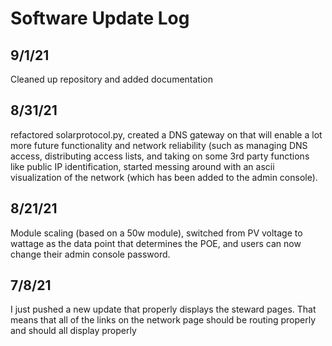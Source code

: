 # Software Update Log

## 9/1/21

Cleaned up repository and added documentation

## 8/31/21

refactored solarprotocol.py, created a DNS gateway on that will enable a lot more future functionality and network reliability (such as managing DNS access, distributing access lists, and taking on some 3rd party functions like public IP identification, started messing around with an ascii visualization of the network (which has been added to the admin console). 

## 8/21/21

Module scaling (based on a 50w module), switched from PV voltage to wattage as the data point that determines the POE, and users can now change their admin console password.

## 7/8/21

I just pushed a new update that properly displays the steward pages. That means that all of the links on the network page should be routing properly and should all display properly